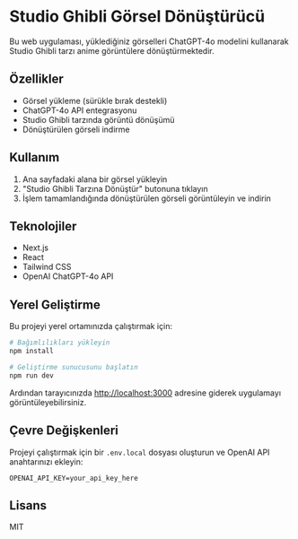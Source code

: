 # Studio Ghibli Görsel Dönüştürücü

Bu web uygulaması, yüklediğiniz görselleri ChatGPT-4o modelini kullanarak Studio Ghibli tarzı anime görüntülere dönüştürmektedir.

## Özellikler

- Görsel yükleme (sürükle bırak destekli)
- ChatGPT-4o API entegrasyonu
- Studio Ghibli tarzında görüntü dönüşümü
- Dönüştürülen görseli indirme

## Kullanım

1. Ana sayfadaki alana bir görsel yükleyin
2. "Studio Ghibli Tarzına Dönüştür" butonuna tıklayın
3. İşlem tamamlandığında dönüştürülen görseli görüntüleyin ve indirin

## Teknolojiler

- Next.js
- React
- Tailwind CSS
- OpenAI ChatGPT-4o API

## Yerel Geliştirme

Bu projeyi yerel ortamınızda çalıştırmak için:

```bash
# Bağımlılıkları yükleyin
npm install

# Geliştirme sunucusunu başlatın
npm run dev
```

Ardından tarayıcınızda [http://localhost:3000](http://localhost:3000) adresine giderek uygulamayı görüntüleyebilirsiniz.

## Çevre Değişkenleri

Projeyi çalıştırmak için bir `.env.local` dosyası oluşturun ve OpenAI API anahtarınızı ekleyin:

```
OPENAI_API_KEY=your_api_key_here
```

## Lisans

MIT
